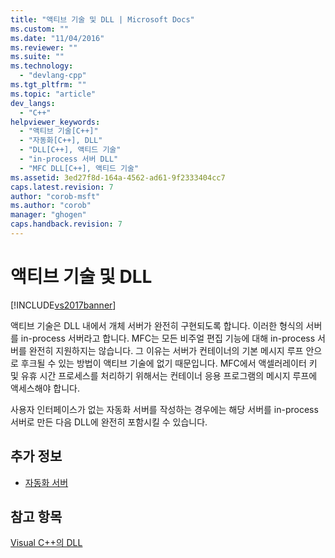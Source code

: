 ```yaml
---
title: "액티브 기술 및 DLL | Microsoft Docs"
ms.custom: ""
ms.date: "11/04/2016"
ms.reviewer: ""
ms.suite: ""
ms.technology: 
  - "devlang-cpp"
ms.tgt_pltfrm: ""
ms.topic: "article"
dev_langs: 
  - "C++"
helpviewer_keywords: 
  - "액티브 기술[C++]"
  - "자동화[C++], DLL"
  - "DLL[C++], 액티드 기술"
  - "in-process 서버 DLL"
  - "MFC DLL[C++], 액티드 기술"
ms.assetid: 3ed27f8d-164a-4562-ad61-9f2333404cc7
caps.latest.revision: 7
author: "corob-msft"
ms.author: "corob"
manager: "ghogen"
caps.handback.revision: 7
---
```

# 액티브 기술 및 DLL
[!INCLUDE[vs2017banner](../assembler/inline/includes/vs2017banner.md)]

액티브 기술은 DLL 내에서 개체 서버가 완전히 구현되도록 합니다.  이러한 형식의 서버를 in\-process 서버라고 합니다.  MFC는 모든 비주얼 편집 기능에 대해 in\-process 서버를 완전히 지원하지는 않습니다. 그 이유는 서버가 컨테이너의 기본 메시지 루프 안으로 후크될 수 있는 방법이 액티브 기술에 없기 때문입니다.  MFC에서 액셀러레이터 키 및 유휴 시간 프로세스를 처리하기 위해서는 컨테이너 응용 프로그램의 메시지 루프에 액세스해야 합니다.  
  
 사용자 인터페이스가 없는 자동화 서버를 작성하는 경우에는 해당 서버를 in\-process 서버로 만든 다음 DLL에 완전히 포함시킬 수 있습니다.  
  
## 추가 정보  
  
-   [자동화 서버](../mfc/automation-servers.md)  
  
## 참고 항목  
 [Visual C\+\+의 DLL](../build/dlls-in-visual-cpp.md)